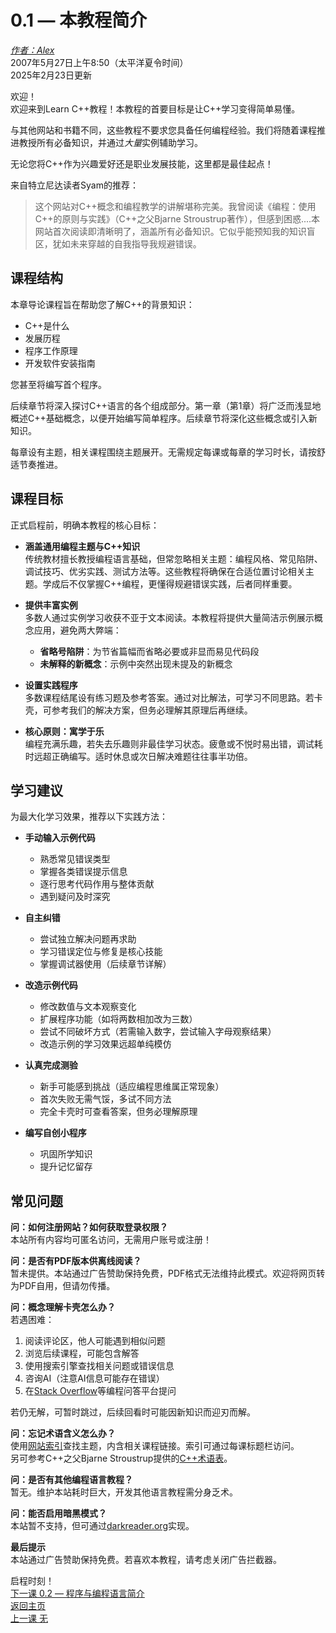 0.1 — 本教程简介  
======================================

[*作者：Alex*](https://www.learncpp.com/author/Alex/ "查看 Alex 的所有文章")  
2007年5月27日上午8:50（太平洋夏令时间）  
2025年2月23日更新  

欢迎！  
欢迎来到Learn C++教程！本教程的首要目标是让C++学习变得简单易懂。  

与其他网站和书籍不同，这些教程不要求您具备任何编程经验。我们将随着课程推进教授所有必备知识，并通过*大量*实例辅助学习。  

无论您将C++作为兴趣爱好还是职业发展技能，这里都是最佳起点！  

来自特立尼达读者Syam的推荐：  
> 这个网站对C++概念和编程教学的讲解堪称完美。我曾阅读《编程：使用C++的原则与实践》（C++之父Bjarne Stroustrup著作），但感到困惑....本网站首次阅读即清晰明了，涵盖所有必备知识。它似乎能预知我的知识盲区，犹如未来穿越的自我指导我规避错误。  

课程结构  
----------------  

本章导论课程旨在帮助您了解C++的背景知识：  
* C++是什么  
* 发展历程  
* 程序工作原理  
* 开发软件安装指南  

您甚至将编写首个程序。  

后续章节将深入探讨C++语言的各个组成部分。第一章（第1章）将广泛而浅显地概述C++基础概念，以便开始编写简单程序。后续章节将深化这些概念或引入新知识。  

每章设有主题，相关课程围绕主题展开。无需规定每课或每章的学习时长，请按舒适节奏推进。  

课程目标  
----------------  

正式启程前，明确本教程的核心目标：  
* **涵盖通用编程主题与C++知识**  
传统教材擅长教授编程语言基础，但常忽略相关主题：编程风格、常见陷阱、调试技巧、优劣实践、测试方法等。这些教程将确保在合适位置讨论相关主题。学成后不仅掌握C++编程，更懂得规避错误实践，后者同样重要。  

* **提供丰富实例**  
多数人通过实例学习收获不亚于文本阅读。本教程将提供大量简洁示例展示概念应用，避免两大弊端：  
    - **省略号陷阱**：为节省篇幅而省略必要或非显而易见代码段  
    - **未解释的新概念**：示例中突然出现未提及的新概念  

* **设置实践程序**  
多数课程结尾设有练习题及参考答案。通过对比解法，可学习不同思路。若卡壳，可参考我们的解决方案，但务必理解其原理后再继续。  

* **核心原则：寓学于乐**  
编程充满乐趣，若失去乐趣则非最佳学习状态。疲惫或不悦时易出错，调试耗时远超正确编写。适时休息或次日解决难题往往事半功倍。  

学习建议  
----------------  

为最大化学习效果，推荐以下实践方法：  
* **手动输入示例代码**  
    - 熟悉常见错误类型  
    - 掌握各类错误提示信息  
    - 逐行思考代码作用与整体贡献  
    - 遇到疑问及时深究  

* **自主纠错**  
    - 尝试独立解决问题再求助  
    - 学习错误定位与修复是核心技能  
    - 掌握调试器使用（后续章节详解）  

* **改造示例代码**  
    - 修改数值与文本观察变化  
    - 扩展程序功能（如将两数相加改为三数）  
    - 尝试不同破坏方式（若需输入数字，尝试输入字母观察结果）  
    - 改造示例的学习效果远超单纯模仿  

* **认真完成测验**  
    - 新手可能感到挑战（适应编程思维属正常现象）  
    - 首次失败无需气馁，多试不同方法  
    - 完全卡壳时可查看答案，但务必理解原理  

* **编写自创小程序**  
    - 巩固所学知识  
    - 提升记忆留存  

常见问题  
----------------  

**问：如何注册网站？如何获取登录权限？**  
本站所有内容均可匿名访问，无需用户账号或注册！  

**问：是否有PDF版本供离线阅读？**  
暂未提供。本站通过广告赞助保持免费，PDF格式无法维持此模式。欢迎将网页转为PDF自用，但请勿传播。  

**问：概念理解卡壳怎么办？**  
若遇困难：  
1. 阅读评论区，他人可能遇到相似问题  
2. 浏览后续课程，可能包含解答  
3. 使用搜索引擎查找相关问题或错误信息  
4. 咨询AI（注意AI信息可能存在错误）  
5. 在[Stack Overflow](https://stackoverflow.com/)等编程问答平台提问  

若仍无解，可暂时跳过，后续回看时可能因新知识而迎刃而解。  

**问：忘记术语含义怎么办？**  
使用[网站索引](/learn-c-site-index/)查找主题，内含相关课程链接。索引可通过每课标题栏访问。  
另可参考C++之父Bjarne Stroustrup提供的[C++术语表](https://www.stroustrup.com/glossary.html)。  

**问：是否有其他编程语言教程？**  
暂无。维护本站耗时巨大，开发其他语言教程需分身乏术。  

**问：能否启用暗黑模式？**  
本站暂不支持，但可通过[darkreader.org](https://darkreader.org/)实现。  

**最后提示**  
本站通过广告赞助保持免费。若喜欢本教程，请考虑关闭广告拦截器。  

启程时刻！  
[下一课 0.2 — 程序与编程语言简介](Chapter-0/lesson0.2-introduction-to-programming-languages.md)  
[返回主页](/)    
[上一课 无](#)